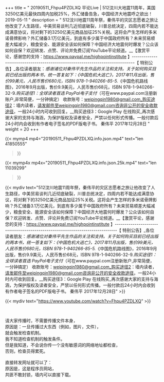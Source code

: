 +++
title = " 20190511_Fhpu4PZDLXQ 平论Live | 512汶川大地震11周年，美国3250亿美元最快四周内加税25%，外汇储备告急，中国经济大地震呼之欲出！2019-05-11 "
description = " 512汶川地震11周年祭，秦伟平的灾区志愿者之旅让他改变了人生路径，中美贸易谈判几近彻底破裂，川普总统决定，四周内若不能达成满意协议，将对剩下的3250亿美元商品加征25%关税。这将会产生怎样的多米诺骨牌影响？外汇储备3.1万亿美元，到底有多少属于中国政府所有？未来贸易顺差大幅减少，粮食安全、能源安全该如何保障？中国经济大地震何时爆发？公众该如何自保？欢迎转发、点赞、评论并免费订阅YouTube平论频道。__【激赏平论，感谢您的支持：https://www.paypal.me/highpointinstitute 】_-------------------------------------------------------------------------------_【 特别公告】_各位读者朋友：_感谢诸位对秦伟平先生作品的关注和支持。_关于如何购买目前已经出版的两本书，统一答复如下：_《中国危机大逃亡》，2017年11月出版，售价99美元，人民币售价680元，ISBN 978-1-940266-85-5._《中国危机路线图》，2016年9月出版，售价9.9美元，人民币售价68元，ISBN 978-1-940266-32-9._购买途径1：全球读者首选 PayPal电子支付_（可在www.paypal.com注册新账户,非常简便，一分钟搞定）     收款账号：weipingqin1980@gmail.com_购买途径2：墙内读者，请发邮件至weipingqin1980@gmail.com咨询非公开的安全收款途径，一般24小时内可收到回复。__购买途径3：Google Play 在线购买_再次感谢大家的支持与海涵，为保护版权及读者安全，严禁以任何形式传播。一般付款后24小时内会收到有作者电子签名的PDF版电子书。     秦伟平     2017年12月28日 "
weight = 20
+++

{{< mymp4 mp4="20190511_Fhpu4PZDLXQ.info.json.mp4" 
text="len 41850555"
>}}

{{< mymp4x  mp4x="20190511_Fhpu4PZDLXQ.info.json.25k.mp4"
text="len 11039299"
>}}


{{< mydiv text="512汶川地震11周年祭，秦伟平的灾区志愿者之旅让他改变了人生路径，中美贸易谈判几近彻底破裂，川普总统决定，四周内若不能达成满意协议，将对剩下的3250亿美元商品加征25%关税。这将会产生怎样的多米诺骨牌影响？外汇储备3.1万亿美元，到底有多少属于中国政府所有？未来贸易顺差大幅减少，粮食安全、能源安全该如何保障？中国经济大地震何时爆发？公众该如何自保？欢迎转发、点赞、评论并免费订阅YouTube平论频道。__【激赏平论，感谢您的支持：https://www.paypal.me/highpointinstitute 】_-------------------------------------------------------------------------------_【 特别公告】_各位读者朋友：_感谢诸位对秦伟平先生作品的关注和支持。_关于如何购买目前已经出版的两本书，统一答复如下：_《中国危机大逃亡》，2017年11月出版，售价99美元，人民币售价680元，ISBN 978-1-940266-85-5._《中国危机路线图》，2016年9月出版，售价9.9美元，人民币售价68元，ISBN 978-1-940266-32-9._购买途径1：全球读者首选 PayPal电子支付_（可在www.paypal.com注册新账户,非常简便，一分钟搞定）     收款账号：weipingqin1980@gmail.com_购买途径2：墙内读者，请发邮件至weipingqin1980@gmail.com咨询非公开的安全收款途径，一般24小时内可收到回复。__购买途径3：Google Play 在线购买_再次感谢大家的支持与海涵，为保护版权及读者安全，严禁以任何形式传播。一般付款后24小时内会收到有作者电子签名的PDF版电子书。     秦伟平     2017年12月28日" >}}
<br>

{{< mydiv text="https://www.youtube.com/watch?v=Fhpu4PZDLXQ" >}}


<br>

请大家传播时，不需要传播文件本身，<br>
原因是：一旦传播过大东西（例如，图片，文件），<br>
就会触发检查机制。<br>
我不知道检查机制的触发条件。<br>
但是我知道，不会说你传一个没有敏感词的网络地址都检查，<br>
否则，检查员得累死。<br><br>
直接转发网址就可以了：<br>
原因是，这是程序员网站，<br>
共匪不敢封锁，墙内可以直接下载。



